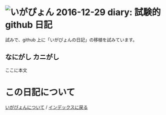 ![いがぴょん](https://igapyon.github.io/diary/images/iga200306s.jpg "igapyon") 2016-12-29 diary: 試験的 github 日記
=====================================================================================================
試みで、github 上に「いがぴょんの日記」の移植を試みています。

## なにがし カニがし

ここに本文

# この日記について
[いがぴょんについて](http://www.igapyon.jp/igapyon/diary/memo/memoigapyon.html) / [インデックスに戻る](https://igapyon.github.io/diary/index.html)
